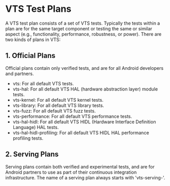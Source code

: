 # VTS Test Plans

A VTS test plan consists of a set of VTS tests. Typically the tests within a
plan are for the same target component or testing the same or similar aspect
(e.g., functionality, performance, robustness, or power). There are two kinds
of plans in VTS:

## 1. Official Plans

Official plans contain only verified tests, and are for all Android developers
and partners.

 * vts: For all default VTS tests.
 * vts-hal: For all default VTS HAL (hardware abstraction layer) module tests.
 * vts-kernel: For all default VTS kernel tests.
 * vts-library: For all default VTS library tests.
 * vts-fuzz: For all default VTS fuzz tests.
 * vts-performance: For all default VTS performance tests.
 * vts-hal-hidl: For all default VTS HIDL (Hardware Interface Definition Language)
 HAL tests.
 * vts-hal-hidl-profiling: For all default VTS HIDL HAL performance profiling tests.

## 2. Serving Plans

Serving plans contain both verified and experimental tests, and are for Android
partners to use as part of their continuous integration infrastructure. The
name of a serving plan always starts with 'vts-serving-'.